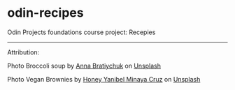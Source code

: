 # odin-recipes
Odin Projects foundations course project: Recepies


---
Attribution:

Photo Broccoli soup by <a href="https://unsplash.com/@skysay?utm_content=creditCopyText&utm_medium=referral&utm_source=unsplash">Anna Bratiychuk</a> on <a href="https://unsplash.com/photos/green-soup-in-white-ceramic-bowl-kg--Z0hpIwU?utm_content=creditCopyText&utm_medium=referral&utm_source=unsplash">Unsplash</a>

Photo Vegan Brownies by <a href="https://unsplash.com/@honeyyanibel?utm_content=creditCopyText&utm_medium=referral&utm_source=unsplash">Honey Yanibel Minaya Cruz</a> on <a href="https://unsplash.com/photos/baked-pastry-ZebXs1on5gE?utm_content=creditCopyText&utm_medium=referral&utm_source=unsplash">Unsplash</a>
          